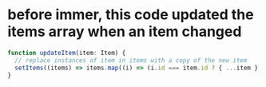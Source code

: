 # before immer, this code updated the items array when an item changed

```javascript
function updateItem(item: Item) {
  // replace instances of item in items with a copy of the new item
  setItems((items) => items.map((i) => (i.id === item.id ? { ...item } : i)));
}
```
